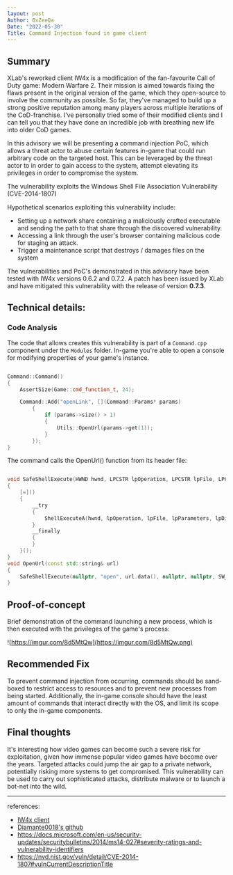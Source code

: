 ```yaml
---
layout: post
Author: 0xZeeQa
Date: "2022-05-30"
Title: Command Injection found in game client
---
```

## Summary 

XLab's reworked client IW4x is a modification of the fan-favourite Call of Duty game: Modern Warfare 2. Their mission is aimed towards fixing the flaws present in the original version of the game, which they open-source to involve the community as possible. So far, they've managed to build up a strong positive reputation among many players across multiple iterations of the CoD-franchise. I've personally tried some of their modified clients and I can tell you that they have done an incredible job with breathing new life into older CoD games.  

In this advisory we will be presenting a command injection PoC, which allows a threat actor to abuse certain features in-game that could run arbitrary code on the targeted host. This can be leveraged by the threat actor to in order to gain access to the system, attempt elevating its privileges in order to compromise the system.

The vulnerability exploits the Windows Shell File Association Vulnerability (CVE-2014-1807)

Hypothetical scenarios exploiting this vulnerability include:

- Setting up a network share containing a maliciously crafted executable and sending the path to that share through the discovered vulnerability.
- Accessing a link through the user's browser containing malicious code for staging an attack.
- Trigger a maintenance script that destroys / damages files on the system

The vulnerabilities and PoC's demonstrated in this advisory have been tested with IW4x versions 0.6.2 and 0.7.2. A patch has been issued by XLab and have mitigated this vulnerability with the release of version **0.7.3**. 

## Technical details:

### Code Analysis

The code that allows creates this vulnerability is part of a `Command.cpp` component under the `Modules` folder. In-game you're able to open a console for modifying properties of your game's instance. 

```cpp

Command::Command()
{
    AssertSize(Game::cmd_function_t, 24);

    Command::Add("openLink", [](Command::Params* params)
        {
            if (params->size() > 1)
            {
                Utils::OpenUrl(params->get(1));
            }
        });
}

```

The command calls the OpenUrl() function from its header file:

```cpp

void SafeShellExecute(HWND hwnd, LPCSTR lpOperation, LPCSTR lpFile, LPCSTR lpParameters, LPCSTR lpDirectory, INT nShowCmd)
{
    [=]()
    {
        __try
        {
            ShellExecuteA(hwnd, lpOperation, lpFile, lpParameters, lpDirectory, nShowCmd);
        }
        __finally
        {
        }
    }();
}
void OpenUrl(const std::string& url)
{
    SafeShellExecute(nullptr, "open", url.data(), nullptr, nullptr, SW_SHOWNORMAL);
}

```

## Proof-of-concept
Brief demonstration of the command launching a new process, which is then executed with the privileges of the game's process:

![https://imgur.com/8d5MtQw](https://imgur.com/8d5MtQw.png)


## Recommended Fix

To prevent command injection from occurring, commands should be sand-boxed to restrict access to resources and to prevent new processes from being started. Additionally, the in-game console should have the least amount of commands that interact directly with the OS, and limit its scope to only the in-game components.



## Final thoughts

It's interesting how video games can become such a severe risk for exploitation, given how immense popular video games have become over the years. Targeted attacks could jump the air gap to a private network, potentially risking more systems to get compromised. This vulnerability can be used to carry out sophisticated attacks, distribute malware or to launch a bot-net into the wild. 

---

references:
- [IW4x client](https://xlabs.dev/iw4x_download)
- [Diamante0018's github](https://github.com/diamante0018/)
- https://docs.microsoft.com/en-us/security-updates/securitybulletins/2014/ms14-027#severity-ratings-and-vulnerability-identifiers
- https://nvd.nist.gov/vuln/detail/CVE-2014-1807#vulnCurrentDescriptionTitle
	